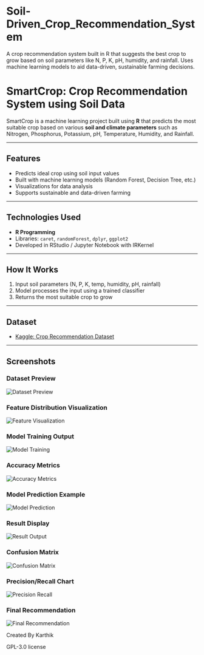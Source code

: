 # Soil-Driven_Crop_Recommendation_System
A crop recommendation system built in R that suggests the best crop to grow based on soil parameters like N, P, K, pH, humidity, and rainfall. Uses machine learning models to aid data-driven, sustainable farming decisions.

#  SmartCrop: Crop Recommendation System using Soil Data

SmartCrop is a machine learning project built using **R** that predicts the most suitable crop based on various **soil and climate parameters** such as Nitrogen, Phosphorus, Potassium, pH, Temperature, Humidity, and Rainfall.

---

##  Features

- Predicts ideal crop using soil input values
- Built with machine learning models (Random Forest, Decision Tree, etc.)
- Visualizations for data analysis
- Supports sustainable and data-driven farming

---

##  Technologies Used

- **R Programming**
- Libraries: `caret`, `randomForest`, `dplyr`, `ggplot2`
- Developed in RStudio / Jupyter Notebook with IRKernel

---

##  How It Works

1. Input soil parameters (N, P, K, temp, humidity, pH, rainfall)
2. Model processes the input using a trained classifier
3. Returns the most suitable crop to grow

---

##  Dataset

- [Kaggle: Crop Recommendation Dataset](https://www.kaggle.com/datasets/atharvaingle/crop-recommendation-dataset)

---

##  Screenshots

###  Dataset Preview
![Dataset Preview](/images/Screenshot%202025-04-07%20002225.png)

###  Feature Distribution Visualization
![Feature Visualization](/images/Screenshot%202025-04-07%20002258.png)

###  Model Training Output
![Model Training](/images/Screenshot%202025-04-07%20002324.png)

###  Accuracy Metrics
![Accuracy Metrics](/images/Screenshot%202025-04-07%20002445.png)

###  Model Prediction Example
![Model Prediction](/images/Screenshot%202025-04-07%20002607.png)

###  Result Display
![Result Output](/images/Screenshot%202025-04-07%20002628.png)

###  Confusion Matrix
![Confusion Matrix](/images/Screenshot%202025-04-07%20002702.png)

###  Precision/Recall Chart
![Precision Recall](/images/Screenshot%202025-04-07%20002746.png)

###  Final Recommendation
![Final Recommendation](/images/Screenshot%202025-04-07%20002810.png)

Created By Karthik 

GPL-3.0 license
